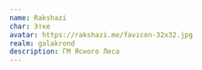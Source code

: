```yaml
---
name: Rakshazi
char: Этке
avatar: https://rakshazi.me/favicon-32x32.jpg
realm: galakrond
description: ГМ Ясного Леса
---
```

